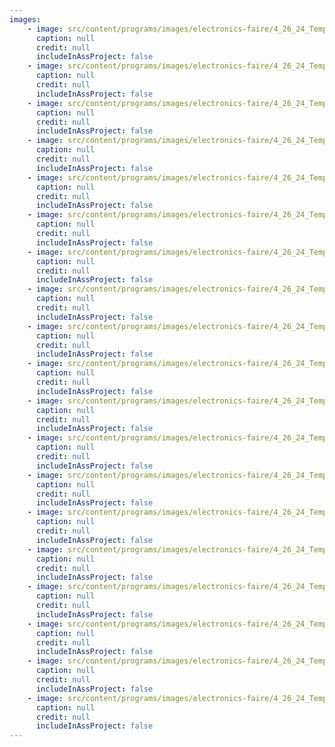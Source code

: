 ```yaml
---
images:
    - image: src/content/programs/images/electronics-faire/4_26_24_Temple_Electronics_Fair_039_A.jpg
      caption: null
      credit: null
      includeInAssProject: false
    - image: src/content/programs/images/electronics-faire/4_26_24_Temple_Electronics_Fair_109_A.jpg
      caption: null
      credit: null
      includeInAssProject: false
    - image: src/content/programs/images/electronics-faire/4_26_24_Temple_Electronics_Fair_110_A.jpg
      caption: null
      credit: null
      includeInAssProject: false
    - image: src/content/programs/images/electronics-faire/4_26_24_Temple_Electronics_Fair_112_A.jpg
      caption: null
      credit: null
      includeInAssProject: false
    - image: src/content/programs/images/electronics-faire/4_26_24_Temple_Electronics_Fair_113_A.jpg
      caption: null
      credit: null
      includeInAssProject: false
    - image: src/content/programs/images/electronics-faire/4_26_24_Temple_Electronics_Fair_114_A.jpg
      caption: null
      credit: null
      includeInAssProject: false
    - image: src/content/programs/images/electronics-faire/4_26_24_Temple_Electronics_Fair_115_A.jpg
      caption: null
      credit: null
      includeInAssProject: false
    - image: src/content/programs/images/electronics-faire/4_26_24_Temple_Electronics_Fair_116_A.jpg
      caption: null
      credit: null
      includeInAssProject: false
    - image: src/content/programs/images/electronics-faire/4_26_24_Temple_Electronics_Fair_117_A.jpg
      caption: null
      credit: null
      includeInAssProject: false
    - image: src/content/programs/images/electronics-faire/4_26_24_Temple_Electronics_Fair_118_A.jpg
      caption: null
      credit: null
      includeInAssProject: false
    - image: src/content/programs/images/electronics-faire/4_26_24_Temple_Electronics_Fair_119_A.jpg
      caption: null
      credit: null
      includeInAssProject: false
    - image: src/content/programs/images/electronics-faire/4_26_24_Temple_Electronics_Fair_120_A.jpg
      caption: null
      credit: null
      includeInAssProject: false
    - image: src/content/programs/images/electronics-faire/4_26_24_Temple_Electronics_Fair_121_A.jpg
      caption: null
      credit: null
      includeInAssProject: false
    - image: src/content/programs/images/electronics-faire/4_26_24_Temple_Electronics_Fair_122_A.jpg
      caption: null
      credit: null
      includeInAssProject: false
    - image: src/content/programs/images/electronics-faire/4_26_24_Temple_Electronics_Fair_123_A.jpg
      caption: null
      credit: null
      includeInAssProject: false
    - image: src/content/programs/images/electronics-faire/4_26_24_Temple_Electronics_Fair_124_A.jpg
      caption: null
      credit: null
      includeInAssProject: false
    - image: src/content/programs/images/electronics-faire/4_26_24_Temple_Electronics_Fair_125_A.jpg
      caption: null
      credit: null
      includeInAssProject: false
    - image: src/content/programs/images/electronics-faire/4_26_24_Temple_Electronics_Fair_126_A.jpg
      caption: null
      credit: null
      includeInAssProject: false
    - image: src/content/programs/images/electronics-faire/4_26_24_Temple_Electronics_Fair_128_A.jpg
      caption: null
      credit: null
      includeInAssProject: false
---
```

